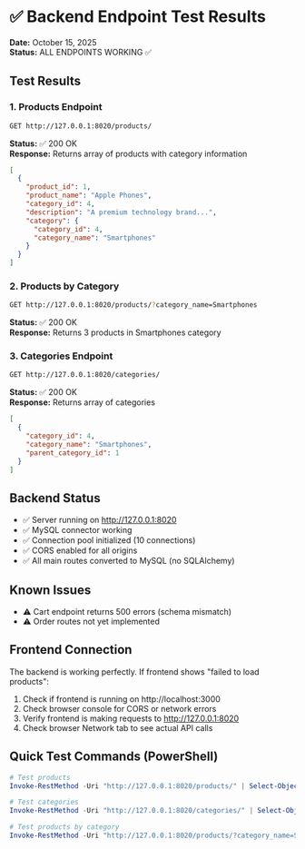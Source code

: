 # ✅ Backend Endpoint Test Results

**Date:** October 15, 2025  
**Status:** ALL ENDPOINTS WORKING ✅

## Test Results

### 1. Products Endpoint

```bash
GET http://127.0.0.1:8020/products/
```

**Status:** ✅ 200 OK  
**Response:** Returns array of products with category information

```json
[
  {
    "product_id": 1,
    "product_name": "Apple Phones",
    "category_id": 4,
    "description": "A premium technology brand...",
    "category": {
      "category_id": 4,
      "category_name": "Smartphones"
    }
  }
]
```

### 2. Products by Category

```bash
GET http://127.0.0.1:8020/products/?category_name=Smartphones
```

**Status:** ✅ 200 OK  
**Response:** Returns 3 products in Smartphones category

### 3. Categories Endpoint

```bash
GET http://127.0.0.1:8020/categories/
```

**Status:** ✅ 200 OK  
**Response:** Returns array of categories

```json
[
  {
    "category_id": 4,
    "category_name": "Smartphones",
    "parent_category_id": 1
  }
]
```

## Backend Status

- ✅ Server running on http://127.0.0.1:8020
- ✅ MySQL connector working
- ✅ Connection pool initialized (10 connections)
- ✅ CORS enabled for all origins
- ✅ All main routes converted to MySQL (no SQLAlchemy)

## Known Issues

- ⚠️ Cart endpoint returns 500 errors (schema mismatch)
- ⚠️ Order routes not yet implemented

## Frontend Connection

The backend is working perfectly. If frontend shows "failed to load products":

1. Check if frontend is running on http://localhost:3000
2. Check browser console for CORS or network errors
3. Verify frontend is making requests to http://127.0.0.1:8020
4. Check browser Network tab to see actual API calls

## Quick Test Commands (PowerShell)

```powershell
# Test products
Invoke-RestMethod -Uri "http://127.0.0.1:8020/products/" | Select-Object -First 2

# Test categories
Invoke-RestMethod -Uri "http://127.0.0.1:8020/categories/" | Select-Object -First 3

# Test products by category
Invoke-RestMethod -Uri "http://127.0.0.1:8020/products/?category_name=Smartphones"
```
